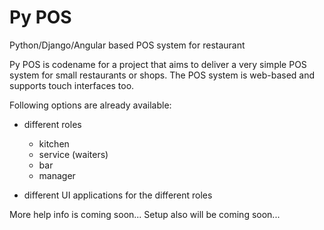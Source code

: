 Py POS
=====

Python/Django/Angular based POS system for restaurant

Py POS is codename for a project that aims to deliver a very simple POS system for small restaurants or shops. The POS system is web-based and supports touch interfaces too. 

Following options are already available:

* different roles

  - kitchen
  - service (waiters)
  - bar
  - manager

* different UI applications for the different roles

More help info is coming soon...
Setup also will be coming soon...

